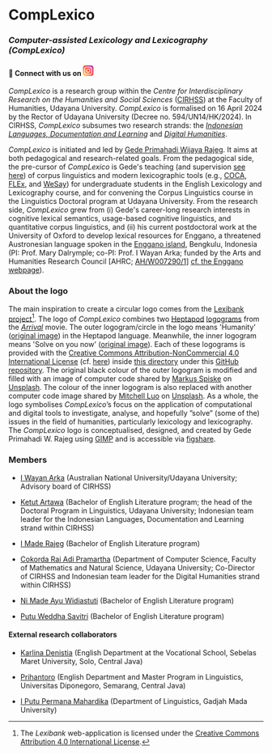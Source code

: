# CompLexico

### *Computer-assisted Lexicology and Lexicography (CompLexico)*

#### 🤝 Connect with us on <a href="https://www.instagram.com/complexico.unud/"><img src="https://raw.githubusercontent.com/complexico/.github/main/images/instagram.svg" alt="CompLexico | Instagram" width="21px"/></a>

*CompLexico* is a research group within the *Centre for Interdisciplinary Research on the Humanities and Social Sciences* ([CIRHSS](https://www.cirhss.org/)) at the Faculty of Humanities, Udayana University. *CompLexico* is formalised on 16 April 2024 by the Rector of Udayana University (Decree no. 594/UN14/HK/2024). In CIRHSS, *CompLexico* subsumes two research strands: the [*Indonesian Languages, Documentation and Learning*](https://www.cirhss.org/our-research/indonesian-languages-documentation-and-learning/) and [*Digital Humanities*](https://www.cirhss.org/our-research/digital-humanities/).  

*CompLexico* is initiated and led by [Gede Primahadi Wijaya Rajeg](https://www.ling-phil.ox.ac.uk/people/gede-rajeg). It aims at both pedagogical and research-related goals. From the pedagogical side, the pre-cursor of *CompLexico* is Gede's teaching (and supervision [see here](https://github.com/complexico/anger-mad-coca?tab=readme-ov-file#related-undergraduate-student-projects)) of corpus linguistics and modern lexicographic tools (e.g., [COCA](https://www.english-corpora.org/coca/), [FLEx](https://software.sil.org/fieldworks/), and [WeSay](https://software.sil.org/wesay/)) for undergraduate students in the English Lexicology and Lexicography course, and for convening the Corpus Linguistics course in the Linguistics Doctoral program at Udayana University. From the research side, *CompLexico* grew from (i) Gede's career-long research interests in cognitive lexical semantics, usage-based cognitive linguistics, and quantitative corpus linguistics, and (ii) his current postdoctoral work at the University of Oxford to develop lexical resources for Enggano, a threatened Austronesian language spoken in the [Enggano island](https://maps.app.goo.gl/9TZcjHvqeQWNcuUA7), Bengkulu, Indonesia (PI: Prof. Mary Dalrymple; co-PI: Prof. I Wayan Arka; funded by the Arts and Humanities Research Council [AHRC; [AH/W007290/1](https://gtr.ukri.org/projects?ref=AH%2FW007290%2F1)] [cf. the Enggano webpage](https://enggano.ling-phil.ox.ac.uk/)).

### About the logo

The main inspiration to create a circular logo comes from the [Lexibank project](https://lexibank.clld.org/)[^1]. The logo of *CompLexico* combines two [Heptapod](https://aliens.fandom.com/wiki/Heptapod) <a href="https://en.wikiquote.org/wiki/Arrival_(film)#:~:text=Because%20unlike%20speech%2C%20a%20logogram,Linguists%20call%20this%20nonlinear%20orthography." target="_blank">logograms</a> from the [*Arrival*](https://www.imdb.com/title/tt2543164/) movie. The outer logogram/circle in the logo means 'Humanity' ([original image](https://github.com/WolframResearch/Arrival-Movie-Live-Coding/blob/master/ScriptLogoJpegs/Humanity1.jpg)) in the Heptapod language. Meanwhile, the inner logogram means 'Solve on you now' ([original image](https://github.com/WolframResearch/Arrival-Movie-Live-Coding/blob/master/ScriptLogoJpegs/SolveOnYouNow1.jpg)). Each of these logograms is provided with the [Creative Commons Attribution-NonCommercial 4.0 International License](http://creativecommons.org/licenses/by-nc/4.0/) (cf. [here](https://github.com/WolframResearch/Arrival-Movie-Live-Coding/blob/master/COPYING.md)) inside [this directory](https://github.com/WolframResearch/Arrival-Movie-Live-Coding/tree/master/ScriptLogoJpegs) under this [GitHub repository](https://github.com/WolframResearch/Arrival-Movie-Live-Coding/tree/master). The original black colour of the outer logogram is modified and filled with an image of computer code shared by [Markus Spiske](https://unsplash.com/@markusspiske?utm_content=creditCopyText&utm_medium=referral&utm_source=unsplash) on [Unsplash](https://unsplash.com/photos/matrix-movie-still-iar-afB0QQw?utm_content=creditCopyText&utm_medium=referral&utm_source=unsplash). The colour of the inner logogram is also replaced with another computer code image shared by [Mitchell Luo](https://unsplash.com/@mitchel3uo?utm_content=creditCopyText&utm_medium=referral&utm_source=unsplash) on [Unsplash](https://unsplash.com/photos/black-and-white-striped-textile-FWoq_ldWlNQ?utm_content=creditCopyText&utm_medium=referral&utm_source=unsplash). As a whole, the logo symbolises *CompLexico*’s focus on the application of computational and digital tools to investigate, analyse, and hopefully ”solve” (some of the) issues in the field of humanities, particularly lexicology and lexicography. The *CompLexico* logo is conceptualised, designed, and created by Gede Primahadi W. Rajeg using [GIMP](https://www.gimp.org/) and is accessible via [figshare](https://doi.org/10.6084/m9.figshare.25744971).

[^1]: The *Lexibank* web-application is licensed under the [Creative Commons Attribution 4.0 International License](http://creativecommons.org/licenses/by/4.0/).

### Members

- <a href="https://researchprofiles.anu.edu.au/en/persons/wayan-arka" target="_blank">I Wayan Arka</a> (Australian National University/Udayana University; Advisory board of CIRHSS)

- <a href="https://udayananetworking.unud.ac.id/professor/1784" target="_blank">Ketut Artawa</a> (Bachelor of English Literature program; the head of the Doctoral Program in Linguistics, Udayana University; Indonesian team leader for the Indonesian Languages, Documentation and Learning strand within CIRHSS)

- <a href="https://udayananetworking.unud.ac.id/lecturer/1817-i-made-rajeg" target="_blank">I Made Rajeg</a> (Bachelor of English Literature program)

- [Cokorda Rai Adi Pramartha](https://udayananetworking.unud.ac.id/lecturer/2379-cokorda-rai-adi-pramartha) (Department of Computer Science, Faculty of Mathematics and Natural Science, Udayana University; Co-Director of CIRHSS and Indonesian team leader for the Digital Humanities strand within CIRHSS)

- [Ni Made Ayu Widiastuti](https://udayananetworking.unud.ac.id/lecturer/1895-ni-made-ayu-widiastuti) (Bachelor of English Literature program)

- [Putu Weddha Savitri](https://udayananetworking.unud.ac.id/lecturer/credential/1888-putu-weddha-savitri) (Bachelor of English Literature program)

#### External research collaborators

- [Karlina Denistia](https://www.researchgate.net/profile/Karlina-Denistia) (English Department at the Vocational School, Sebelas Maret University, Solo, Central Java)

- [Prihantoro](https://sites.google.com/live.undip.ac.id/prihantoro/home) (English Department and Master Program in Linguistics, Universitas Diponegoro, Semarang, Central Java)

- [I Putu Permana Mahardika](https://scholar.google.com/citations?user=Saaq65AAAAAJ&hl=en) (Department of Linguistics, Gadjah Mada University)
